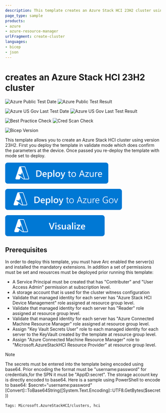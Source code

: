 ```yaml
---
description: This template creates an Azure Stack HCI 23H2 cluster using an ARM template.
page_type: sample
products:
- azure
- azure-resource-manager
urlFragment: create-cluster
languages:
- bicep
- json
---
```

# creates an Azure Stack HCI 23H2 cluster

![Azure Public Test Date](https://azurequickstartsservice.blob.core.windows.net/badges/quickstarts/microsoft.azurestackhci/create-cluster/PublicLastTestDate.svg)
![Azure Public Test Result](https://azurequickstartsservice.blob.core.windows.net/badges/quickstarts/microsoft.azurestackhci/create-cluster/PublicDeployment.svg)

![Azure US Gov Last Test Date](https://azurequickstartsservice.blob.core.windows.net/badges/quickstarts/microsoft.azurestackhci/create-cluster/FairfaxLastTestDate.svg)
![Azure US Gov Last Test Result](https://azurequickstartsservice.blob.core.windows.net/badges/quickstarts/microsoft.azurestackhci/create-cluster/FairfaxDeployment.svg)

![Best Practice Check](https://azurequickstartsservice.blob.core.windows.net/badges/quickstarts/microsoft.azurestackhci/create-cluster/BestPracticeResult.svg)
![Cred Scan Check](https://azurequickstartsservice.blob.core.windows.net/badges/quickstarts/microsoft.azurestackhci/create-cluster/CredScanResult.svg)

![Bicep Version](https://azurequickstartsservice.blob.core.windows.net/badges/quickstarts/microsoft.azurestackhci/create-cluster/BicepVersion.svg)

This template allows you to create an Azure Stack HCI cluster using version 23H2. First you deploy the template in validate mode which does confirm the parameters at the device. Once passed you re-deploy the template with mode set to deploy.

[![Deploy To Azure](https://raw.githubusercontent.com/Azure/azure-quickstart-templates/master/1-CONTRIBUTION-GUIDE/images/deploytoazure.svg?sanitize=true)](https://portal.azure.com/#create/Microsoft.Template/uri/https%3A%2F%2Fraw.githubusercontent.com%2FAzure%2Fazure-quickstart-templates%2Fmaster%2Fquickstarts%2Fmicrosoft.azurestackhci%2Fcreate-cluster%2Fazuredeploy.json)

[![Deploy To Azure US Gov](https://raw.githubusercontent.com/Azure/azure-quickstart-templates/master/1-CONTRIBUTION-GUIDE/images/deploytoazuregov.svg?sanitize=true)](https://portal.azure.us/#create/Microsoft.Template/uri/https%3A%2F%2Fraw.githubusercontent.com%2FAzure%2Fazure-quickstart-templates%2Fmaster%2Fquickstarts%2Fmicrosoft.azurestackhci%2Fcreate-cluster%2Fazuredeploy.json)

[![Visualize](https://raw.githubusercontent.com/Azure/azure-quickstart-templates/master/1-CONTRIBUTION-GUIDE/images/visualizebutton.svg?sanitize=true)](http://armviz.io/#/?load=https%3A%2F%2Fraw.githubusercontent.com%2FAzure%2Fazure-quickstart-templates%2Fmaster%2Fquickstarts%2Fmicrosoft.azurestackhci%2Fcreate-cluster%2Fazuredeploy.json)

## Prerequisites

In order to deploy this template, you must have Arc enabled the server(s) and installed the mandatory extensions. In addition a set of permissions must be set and reousrces must be deployed prior running this template:

- A Service Principal must be created that has "Contributer" and "User Access Admin" permission at subscription level.
- A storage account that is used for the cluster witness configuration
- Validate that managed identity for each server has "Azure Stack HCI Device Management" role assigned at resource group level.
- Validate that managed identity for each server has "Reader" role assigned at resource group level.
- Validate that managed identity for each server has "Azure Connected Machine Resource Manager" role assigned at resource group level.
- Assign "Key Vault Secrets User" role to each managed identity for each server to the KeyVault created by the template at resource group level.
- Assign "Azure Connected Machine Resource Manager" role to "Microsoft.AzureStackHCI Resource Provider" at resource group level.

> [!NOTE]
> The secrets must be entered into the template being encoded using base64. Prior encoding the format must be "username:password" for credentials,for the SPN it must be "AppID:secret". The storage account key is directly encoded to base64. Here is a sample using PowerShell to encode to base64: 
$secret="username:password"
[Convert]::ToBase64String([System.Text.Encoding]::UTF8.GetBytes($secret))

`Tags: Microsoft.AzureStackHCI/clusters, hci`
